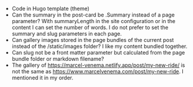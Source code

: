 
- Code in Hugo template (theme)
- Can the summary in the post-card be .Summary instead of a page parameter? With summaryLength in the site configuration or <!--more--> in the content I can set the number of words. I do not prefer to set the summary and slug parameters in each page.
- Can gallery images stored in the page bundles of the current post instead of the /static/images folder? I like my content bundled together.
- Can slug not be a front matter parameter but calculated from the page bundle folder or markdown filename? 
- The gallery of https://marcel-venema.netlify.app/post/my-new-ride/ is not the same as https://www.marcelvenema.com/post/my-new-ride. I mentioned it in my order.

